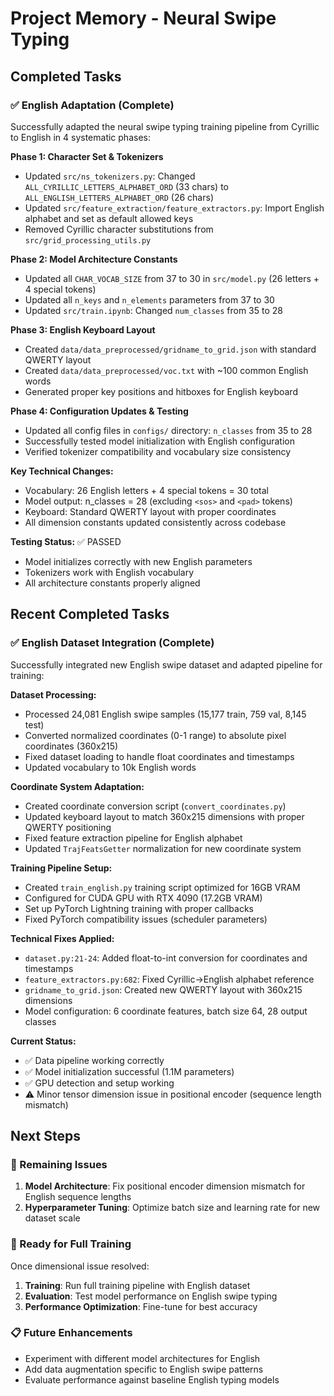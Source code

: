 # Project Memory - Neural Swipe Typing

## Completed Tasks

### ✅ English Adaptation (Complete)

Successfully adapted the neural swipe typing training pipeline from Cyrillic to English in 4 systematic phases:

**Phase 1: Character Set & Tokenizers**
- Updated `src/ns_tokenizers.py`: Changed `ALL_CYRILLIC_LETTERS_ALPHABET_ORD` (33 chars) to `ALL_ENGLISH_LETTERS_ALPHABET_ORD` (26 chars)
- Updated `src/feature_extraction/feature_extractors.py`: Import English alphabet and set as default allowed keys
- Removed Cyrillic character substitutions from `src/grid_processing_utils.py`

**Phase 2: Model Architecture Constants**
- Updated all `CHAR_VOCAB_SIZE` from 37 to 30 in `src/model.py` (26 letters + 4 special tokens)
- Updated all `n_keys` and `n_elements` parameters from 37 to 30
- Updated `src/train.ipynb`: Changed `num_classes` from 35 to 28

**Phase 3: English Keyboard Layout**
- Created `data/data_preprocessed/gridname_to_grid.json` with standard QWERTY layout
- Created `data/data_preprocessed/voc.txt` with ~100 common English words
- Generated proper key positions and hitboxes for English keyboard

**Phase 4: Configuration Updates & Testing**
- Updated all config files in `configs/` directory: `n_classes` from 35 to 28
- Successfully tested model initialization with English configuration
- Verified tokenizer compatibility and vocabulary size consistency

**Key Technical Changes:**
- Vocabulary: 26 English letters + 4 special tokens = 30 total
- Model output: n_classes = 28 (excluding `<sos>` and `<pad>` tokens)
- Keyboard: Standard QWERTY layout with proper coordinates
- All dimension constants updated consistently across codebase

**Testing Status:** ✅ PASSED
- Model initializes correctly with new English parameters
- Tokenizers work with English vocabulary  
- All architecture constants properly aligned

## Recent Completed Tasks

### ✅ English Dataset Integration (Complete)

Successfully integrated new English swipe dataset and adapted pipeline for training:

**Dataset Processing:**
- Processed 24,081 English swipe samples (15,177 train, 759 val, 8,145 test)
- Converted normalized coordinates (0-1 range) to absolute pixel coordinates (360x215)
- Fixed dataset loading to handle float coordinates and timestamps
- Updated vocabulary to 10k English words

**Coordinate System Adaptation:**
- Created coordinate conversion script (`convert_coordinates.py`)
- Updated keyboard layout to match 360x215 dimensions with proper QWERTY positioning
- Fixed feature extraction pipeline for English alphabet
- Updated `TrajFeatsGetter` normalization for new coordinate system

**Training Pipeline Setup:**
- Created `train_english.py` training script optimized for 16GB VRAM
- Configured for CUDA GPU with RTX 4090 (17.2GB VRAM)
- Set up PyTorch Lightning training with proper callbacks
- Fixed PyTorch compatibility issues (scheduler parameters)

**Technical Fixes Applied:**
- `dataset.py:21-24`: Added float-to-int conversion for coordinates and timestamps
- `feature_extractors.py:682`: Fixed Cyrillic→English alphabet reference
- `gridname_to_grid.json`: Created new QWERTY layout with 360x215 dimensions
- Model configuration: 6 coordinate features, batch size 64, 28 output classes

**Current Status:**
- ✅ Data pipeline working correctly
- ✅ Model initialization successful (1.1M parameters)
- ✅ GPU detection and setup working
- ⚠️ Minor tensor dimension issue in positional encoder (sequence length mismatch)

## Next Steps

### 🔧 Remaining Issues
1. **Model Architecture**: Fix positional encoder dimension mismatch for English sequence lengths
2. **Hyperparameter Tuning**: Optimize batch size and learning rate for new dataset scale

### 🔄 Ready for Full Training
Once dimensional issue resolved:
1. **Training**: Run full training pipeline with English dataset
2. **Evaluation**: Test model performance on English swipe typing
3. **Performance Optimization**: Fine-tune for best accuracy

### 📋 Future Enhancements
- Experiment with different model architectures for English
- Add data augmentation specific to English swipe patterns
- Evaluate performance against baseline English typing models